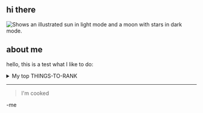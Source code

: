 ## hi there
<picture>
  <source media="(prefers-color-scheme: dark)" srcset="https://user-images.githubusercontent.com/25423296/163456776-7f95b81a-f1ed-45f7-b7ab-8fa810d529fa.png">
  <source media="(prefers-color-scheme: light)" srcset="https://user-images.githubusercontent.com/25423296/163456779-a8556205-d0a5-45e2-ac17-42d089e3c3f8.png">
  <img alt="Shows an illustrated sun in light mode and a moon with stars in dark mode." src="https://user-images.githubusercontent.com/25423296/163456779-a8556205-d0a5-45e2-ac17-42d089e3c3f8.png">
</picture>

## about me

hello, this is a test
what I like to do:

<details>
<summary>My top THINGS-TO-RANK</summary>
  
| Rank | THINGs I like|


|-----:|---------------|
|     1|        reading|
|     2|        cooking|
|     3|       sleeping|

</details>

---
> I'm cooked

-me
